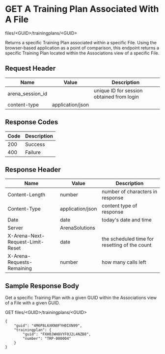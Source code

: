 # GET A Training Plan Associated With A File


files/&lt;GUID&gt;/trainingplans/&lt;GUID&gt;

Returns a specific Training Plan associated within a specific File. Using the browser\-based application as a point of comparison, this endpoint returns a specific Training Plan located within the Associations  view of a specific File.

## Request Header

| Name | Value | Description |
|  --- |  --- |  --- | 
| arena_session_id |   | unique ID for session obtained from login |
| content\-type | application/json |   |

## Response Codes

| Code | Description |
|  --- |  --- | 
| 200 | Success |
| 400 | Failure |

## Response Header

| Name | Value | Description |
|  --- |  --- |  --- | 
| Content\-Length | number | number of characters in response |
| Content\-Type | application/json | content type of response |
| Date | date | today's date and time |
| Server | ArenaSolutions |   |
| X\-Arena\-Next\-Request\-Limit\-Reset  | date | the scheduled time for resetting of the count |
| X\-Arena\-Requests\-Remaining  | number | how many calls left |

## Sample Response Body
Get a specific Training Plan with a given GUID within the Associations view of a  File with a given GUID.

GET files/&lt;GUID&gt;/trainingplans/&lt;GUID&gt;

```
{
    "guid": "4M6P8L6XKN0FYH0IXN99",
    "trainingplan": {
        "guid": "FXH0JWH8VYF0J2L4NZB8",
        "number": "TRP-000004"
    }
}
```
